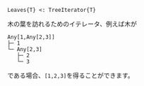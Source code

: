 ```
Leaves{T} <: TreeIterator{T}
```

木の葉を訪れるためのイテレータ、例えば木が

```
Any[1,Any[2,3]]
├─ 1
└─ Any[2,3]
   ├─ 2
   └─ 3
```

である場合、`[1,2,3]`を得ることができます。
